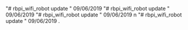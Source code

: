 "# rbpi_wifi_robot update " 09/06/2019 
"# rbpi_wifi_robot update " 09/06/2019 
"# rbpi_wifi_robot update " 09/06/2019 n 
"# rbpi_wifi_robot update " 09/06/2019 . 
